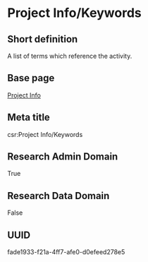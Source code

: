 # Project Info/Keywords
## Short definition
A list of terms which reference the activity.
## Base page
[Project Info](https://github.com/EuroCRIS/CASRAI-Dictionairies/blob/main/Objects/Project%20Info.md)
## Meta title
csr:Project Info/Keywords
## Research Admin Domain
True
## Research Data Domain
False
## UUID
fade1933-f21a-4ff7-afe0-d0efeed278e5
